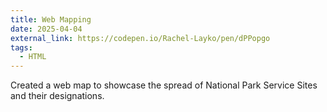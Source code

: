 ```yaml
---
title: Web Mapping
date: 2025-04-04
external_link: https://codepen.io/Rachel-Layko/pen/dPPopgo 
tags:
  - HTML
---
```


Created a web map to showcase the spread of National Park Service Sites and their designations. 

<!--more-->
